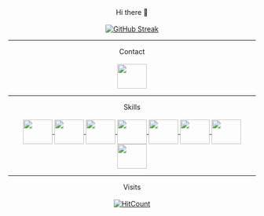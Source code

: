 <!DOCTYPE html>
<html lang="en">
<head>
    <meta charset="UTF-8">
    <meta name="viewport" content="width=device-width, initial-scale=1.0">
</head>
<body>
    <div align="center">
        Hi there 👋
    </div>
    <br />
    <div align="center">
        <a href="https://git.io/streak-stats">
            <img src="https://streak-stats.demolab.com?user=rafalordi&theme=dark&hide_border=true&exclude_days=Sun%2CSat" alt="GitHub Streak" />
        </a>
    </div>
    <hr>
    <div align="center">
        Contact
        <br />
        <br />
        <a href="https://www.linkedin.com/in/rafael-lordi/" target="_blank">
            <img src="https://cdn.jsdelivr.net/gh/devicons/devicon/icons/linkedin/linkedin-original.svg" align="center" height="50" width="60">
        </a>
    </div>
    <hr>
    <div align="center">
        Skills
        <br />
        <br />
        <div class="skills">
            <a href="#" target="_blank">
                <img src="https://cdn.jsdelivr.net/gh/devicons/devicon@latest/icons/csharp/csharp-original.svg" align="center" height="50" width="60">
            </a>
            <a href="#" target="_blank">
                <img src="https://cdn.jsdelivr.net/gh/devicons/devicon@latest/icons/dotnetcore/dotnetcore-original.svg" align="center" height="50" width="60">
            </a>
            <a href="#" target="_blank">
                <img src="https://cdn.jsdelivr.net/gh/devicons/devicon@latest/icons/dot-net/dot-net-plain-wordmark.svg" align="center" height="50" width="60">
            </a>
            <a href="#" target="_blank">
                <img src="https://cdn.jsdelivr.net/gh/devicons/devicon@latest/icons/microsoftsqlserver/microsoftsqlserver-original-wordmark.svg" align="center" height="50" width="60">
            </a>
            <a href="#" target="_blank">
                <img src="https://cdn.jsdelivr.net/gh/devicons/devicon@latest/icons/github/github-original-wordmark.svg" align="center" height="50" width="60">
            </a>
            <a href="#" target="_blank">
                <img src="https://cdn.jsdelivr.net/gh/devicons/devicon@latest/icons/html5/html5-original-wordmark.svg" align="center" height="50" width="60">
            </a>
            <a href="#" target="_blank">
                <img src="https://cdn.jsdelivr.net/gh/devicons/devicon@latest/icons/css3/css3-original-wordmark.svg" align="center" height="50" width="60">
            </a>
            <a href="#" target="_blank">
                <img src="https://cdn.jsdelivr.net/gh/devicons/devicon@latest/icons/javascript/javascript-original.svg" align="center" height="50" width="60">
            </a>
        </div>
    </div>
    <hr>
    <div align="center">
        Visits
        <br />
        <br />
        <a href="http://hits.dwyl.com/rafalordi/rafalordi">
            <img src="https://hits.dwyl.com/rafalordi/rafalordi.svg?style=flat-square" alt="HitCount">
        </a>
    </div>
</body>
</html>
